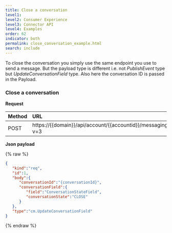 ```yaml
---
title: Close a conversation
level1:
level2: Consumer Experience
level3: Connector API
level4: Examples
order: 62
indicator: both
permalink: close_conversation_example.html
search: include
---
```


To close the conversation you simply use the same endpoint you use to send a message. But the payload type is different i.e. not _PublishEvent_ type but _UpdateConversationField_ type. Also here the conversation ID is passed in the Payload.

### Close a conversation

**Request**

| Method | URL  |
| :--- | :--- |
| POST | https://\{\{domain\}\}/api/account/\{\{accountid\}\}/messaging/consumer/conversation/send?v=3 |

**Json payload**

{% raw %}
```json
{  
   "kind":"req",
   "id":1,
   "body":{  
      "conversationId":"{conversationId}",
      "conversationField":{  
         "field":"ConversationStateField",
         "conversationState":"CLOSE"
      }
   },
   "type":"cm.UpdateConversationField"
}
```
{% endraw %}
